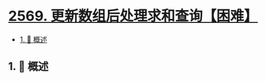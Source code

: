 # [2569. 更新数组后处理求和查询【困难】](https://github.com/Tdahuyou/TNotes.leetcode/tree/main/notes/2569.%20%E6%9B%B4%E6%96%B0%E6%95%B0%E7%BB%84%E5%90%8E%E5%A4%84%E7%90%86%E6%B1%82%E5%92%8C%E6%9F%A5%E8%AF%A2%E3%80%90%E5%9B%B0%E9%9A%BE%E3%80%91)

<!-- region:toc -->

- [1. 📝 概述](#1--概述)

<!-- endregion:toc -->

## 1. 📝 概述
